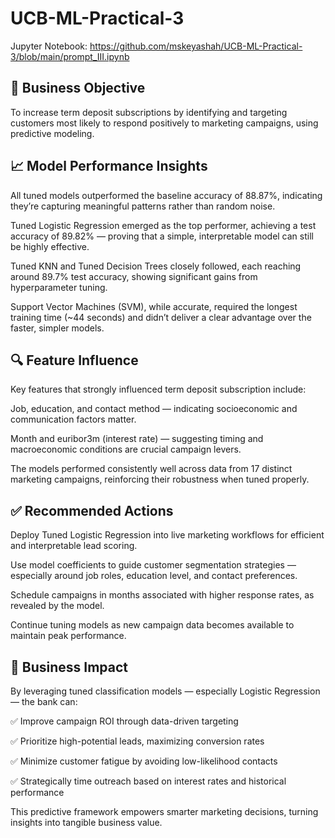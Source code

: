 # UCB-ML-Practical-3

Jupyter Notebook: https://github.com/mskeyashah/UCB-ML-Practical-3/blob/main/prompt_III.ipynb


## 🎯 Business Objective
To increase term deposit subscriptions by identifying and targeting customers most likely to respond positively to marketing campaigns, using predictive modeling.

## 📈 Model Performance Insights

All tuned models outperformed the baseline accuracy of 88.87%, indicating they’re capturing meaningful patterns rather than random noise.

Tuned Logistic Regression emerged as the top performer, achieving a test accuracy of 89.82% — proving that a simple, interpretable model can still be highly effective.

Tuned KNN and Tuned Decision Trees closely followed, each reaching around 89.7% test accuracy, showing significant gains from hyperparameter tuning.

Support Vector Machines (SVM), while accurate, required the longest training time (~44 seconds) and didn’t deliver a clear advantage over the faster, simpler models.

## 🔍 Feature Influence

Key features that strongly influenced term deposit subscription include:

Job, education, and contact method — indicating socioeconomic and communication factors matter.

Month and euribor3m (interest rate) — suggesting timing and macroeconomic conditions are crucial campaign levers.

The models performed consistently well across data from 17 distinct marketing campaigns, reinforcing their robustness when tuned properly.

## ✅ Recommended Actions

Deploy Tuned Logistic Regression into live marketing workflows for efficient and interpretable lead scoring.

Use model coefficients to guide customer segmentation strategies — especially around job roles, education level, and contact preferences.

Schedule campaigns in months associated with higher response rates, as revealed by the model.

Continue tuning models as new campaign data becomes available to maintain peak performance.

## 🎯 Business Impact

By leveraging tuned classification models — especially Logistic Regression — the bank can:

✅ Improve campaign ROI through data-driven targeting

✅ Prioritize high-potential leads, maximizing conversion rates

✅ Minimize customer fatigue by avoiding low-likelihood contacts

✅ Strategically time outreach based on interest rates and historical performance

This predictive framework empowers smarter marketing decisions, turning insights into tangible business value.
